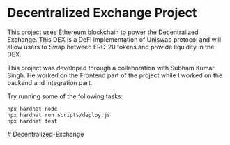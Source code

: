 # Decentralized Exchange Project

This project uses Ethereum blockchain to power the Decentralized Exchange. This DEX is a DeFi implementation of Uniswap protocol and will allow users to Swap between ERC-20 tokens and provide liquidity in the DEX.

This project was developed through a collaboration with Subham Kumar Singh. He worked on the Frontend part of the project while I worked on the backend and integration part.

Try running some of the following tasks:

```shell
npx hardhat node
npx hardhat run scripts/deploy.js
npx hardhat test
```
#   D e c e n t r a l i z e d - E x c h a n g e  
 